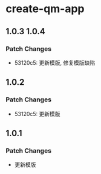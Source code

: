 # create-qm-app

## 1.0.3 1.0.4

### Patch Changes

- 53120c5: 更新模版, 修复模版缺陷

## 1.0.2

### Patch Changes

- 53120c5: 更新模版

## 1.0.1

### Patch Changes

- 更新模版
